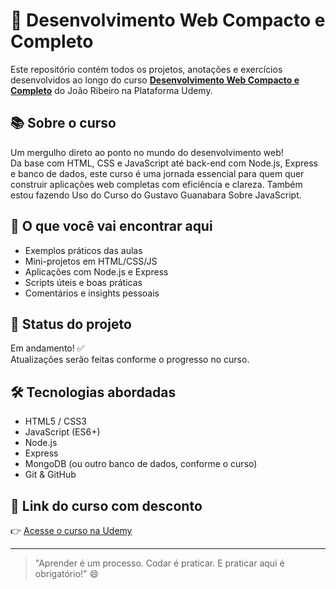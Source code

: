 # 🚀 Desenvolvimento Web Compacto e Completo

Este repositório contém todos os projetos, anotações e exercícios desenvolvidos ao longo do curso **[Desenvolvimento Web Compacto e Completo](https://www.udemy.com/course/desenvolvimento-web-compacto-e-completo/?couponCode=LOCLZDOFFPBRCTRL)** do João Ribeiro na Plataforma Udemy.

## 📚 Sobre o curso

Um mergulho direto ao ponto no mundo do desenvolvimento web!  
Da base com HTML, CSS e JavaScript até back-end com Node.js, Express e banco de dados, este curso é uma jornada essencial para quem quer construir aplicações web completas com eficiência e clareza.
Também estou fazendo Uso do Curso do Gustavo Guanabara Sobre JavaScript.

## 🧠 O que você vai encontrar aqui

- Exemplos práticos das aulas
- Mini-projetos em HTML/CSS/JS
- Aplicações com Node.js e Express
- Scripts úteis e boas práticas
- Comentários e insights pessoais

## 🚧 Status do projeto

Em andamento! ✅  
Atualizações serão feitas conforme o progresso no curso.

## 🛠️ Tecnologias abordadas

- HTML5 / CSS3
- JavaScript (ES6+)
- Node.js
- Express
- MongoDB (ou outro banco de dados, conforme o curso)
- Git & GitHub

## 📌 Link do curso com desconto

👉 [Acesse o curso na Udemy](https://www.udemy.com/course/desenvolvimento-web-compacto-e-completo/?couponCode=LOCLZDOFFPBRCTRL)

---

> "Aprender é um processo. Codar é praticar. E praticar aqui é obrigatório!" 😄

